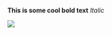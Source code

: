 <b>This is some cool bold text</b>
<i>Italic</i>
<p><a href="http://ufc.com/" title="Title"></a></p>
<p>
<img src="file:///Users/pranavreddy/Desktop/Screenshot%202016-06-26%2022.33.44.png"></a></p>

